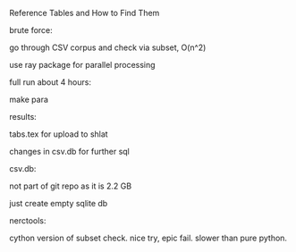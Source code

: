 Reference Tables and How to Find Them

brute force: 

go through CSV corpus and check via subset, O(n^2)

use ray package for parallel processing

full run about 4 hours:

  make para

results:

tabs.tex for upload to shlat

changes in csv.db for further sql


csv.db:

not part of git repo as it is 2.2 GB

just create empty sqlite db

nerctools: 

cython version of subset check.  nice try, epic fail. slower than pure python.
